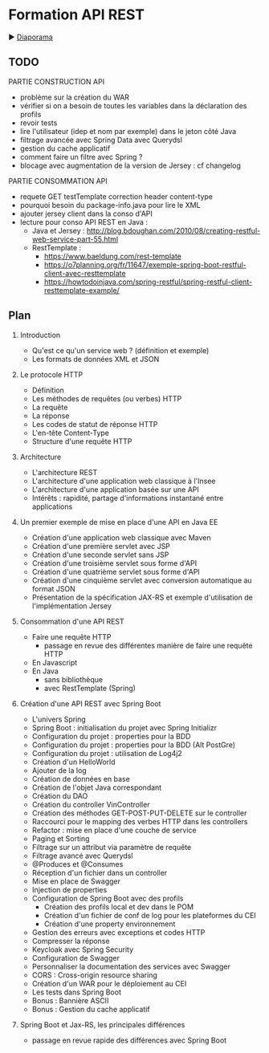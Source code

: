 # Formation API REST

:arrow_forward: [Diaporama](https://gaetan-varlet.github.io/formation-api-rest/)

## TODO
PARTIE CONSTRUCTION API
- problème sur la création du WAR
- vérifier si on a besoin de toutes les variables dans la déclaration des profils
- revoir tests
- lire l'utilisateur (idep et nom par exemple) dans le jeton côté Java
- filtrage avancée avec Spring Data avec Querydsl
- gestion du cache applicatif
- comment faire un filtre avec Spring ?
- blocage avec augmentation de la version de Jersey : cf changelog

PARTIE CONSOMMATION API
- requete GET testTemplate correction header content-type
- pourquoi besoin du package-info.java pour lire le XML
- ajouter jersey client dans la conso d'API
- lecture pour conso API REST en Java :
    - Java et Jersey : http://blog.bdoughan.com/2010/08/creating-restful-web-service-part-55.html
    - RestTemplate :
        - https://www.baeldung.com/rest-template
        - https://o7planning.org/fr/11647/exemple-spring-boot-restful-client-avec-resttemplate
        - https://howtodoinjava.com/spring-restful/spring-restful-client-resttemplate-example/

## Plan

1. Introduction
	- Qu'est ce qu'un service web ? (définition et exemple)
    - Les formats de données XML et JSON

2. Le protocole HTTP
    - Définition
    - Les méthodes de requêtes (ou verbes) HTTP
    - La requête
    - La réponse
    - Les codes de statut de réponse HTTP
    - L'en-tête Content-Type
    - Structure d'une requête HTTP

3. Architecture 
    - L'architecture REST
    - L'architecture d'une application web classique à l'Insee
    - L'architecture d'une application basée sur une API
    - Intérêts : rapidité, partage d'informations instantané entre applications
    
4. Un premier exemple de mise en place d'une API en Java EE
    - Création d'une application web classique avec Maven
    - Création d'une première servlet avec JSP
    - Création d'une seconde servlet sans JSP
    - Création d'une troisième servlet sous forme d'API
    - Création d'une quatrième servlet sous forme d'API
    - Création d'une cinquième servlet avec conversion automatique au format JSON
    - Présentation de la spécification JAX-RS et exemple d'utilisation de l'implémentation Jersey

5. Consommation d'une API REST
    - Faire une requête HTTP
        - passage en revue des différentes manière de faire une requête HTTP
    - En Javascript
    - En Java
        - sans bibliothèque
        - avec RestTemplate (Spring)

6. Création d'une API REST avec Spring Boot
    - L'univers Spring
    - Spring Boot : initialisation du projet avec Spring Initializr
    - Configuration du projet : properties pour la BDD
    - Configuration du projet : properties pour la BDD (Alt PostGre)
    - Configuration du projet : utilisation de Log4j2
    - Création d'un HelloWorld
    - Ajouter de la log
    - Création de données en base
    - Création de l'objet Java correspondant
    - Création du DAO
    - Création du controller VinController
    - Création des méthodes GET-POST-PUT-DELETE sur le controller
    - Raccourci pour le mapping des verbes HTTP dans les controllers
    - Refactor : mise en place d'une couche de service
    - Paging et Sorting
    - Filtrage sur un attribut via paramètre de requête
    - Filtrage avancé avec Querydsl
    - @Produces et @Consumes
    - Réception d'un fichier dans un controller
    - Mise en place de Swagger
    - Injection de properties
    - Configuration de Spring Boot avec des profils
        - Création des profils local et dev dans le POM
        - Création d'un fichier de conf de log pour les plateformes du CEI
        - Création d'une property environnement
    - Gestion des erreurs avec exceptions et codes HTTP
    - Compresser la réponse
    - Keycloak avec Spring Security
    - Configuration de Swagger
    - Personnaliser la documentation des services avec Swagger
    - CORS : Cross-origin resource sharing
    - Création d'un WAR pour le déploiement au CEI
    - Les tests dans Spring Boot
    - Bonus : Bannière ASCII
    - Bonus : Gestion du cache applicatif

7. Spring Boot et Jax-RS, les principales différences
    - passage en revue rapide des différences avec Spring Boot

